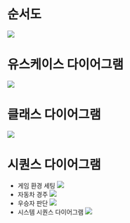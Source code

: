 # 순서도
![](https://velog.velcdn.com/images/jw0097/post/dda1ef86-04a1-4218-b136-208fbefe1646/image.png)

# 유스케이스 다이어그램
![](https://velog.velcdn.com/images/jw0097/post/6ca38bd6-c9df-40e0-8c7f-ac17467ca442/image.png)

# 클래스 다이어그램
![](https://velog.velcdn.com/images/jw0097/post/85e2dbe4-2918-4f5c-b9de-ddd582e38af3/image.png)

# 시퀀스 다이어그램
- 게임 환경 세팅
![](https://velog.velcdn.com/images/jw0097/post/a37807fa-1fc0-4042-936f-ed457233393e/image.png)
- 자동차 경주
![](https://velog.velcdn.com/images/jw0097/post/51486b81-12c9-47f2-9e2a-2a9c1a347f59/image.png)
- 우승자 판단
![](https://velog.velcdn.com/images/jw0097/post/f2bbf466-b5fd-48b6-8852-11688d3982ec/image.png)
- 시스템 시퀀스 다이어그램
![](https://velog.velcdn.com/images/jw0097/post/e0b6d12c-554a-4022-893b-6e58ecb92e47/image.png)



